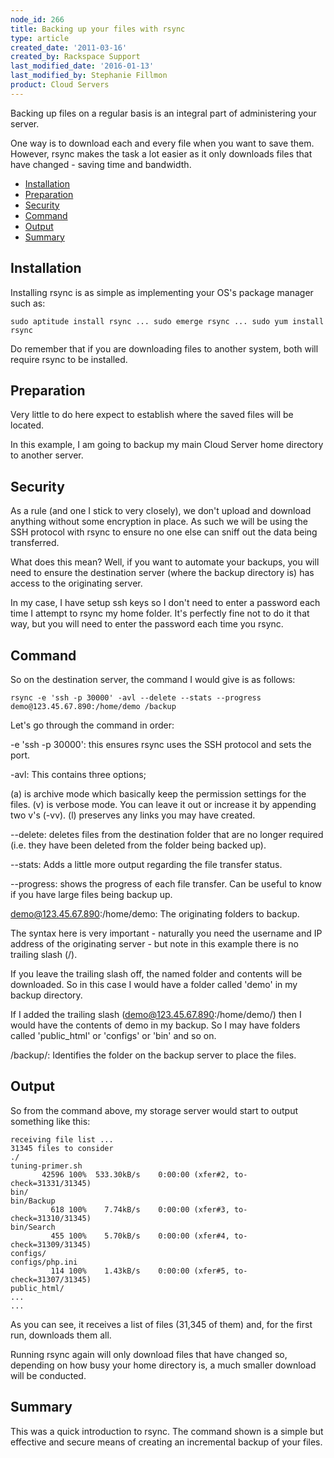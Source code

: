 ```yaml
---
node_id: 266
title: Backing up your files with rsync
type: article
created_date: '2011-03-16'
created_by: Rackspace Support
last_modified_date: '2016-01-13'
last_modified_by: Stephanie Fillmon
product: Cloud Servers
---
```


Backing up files on a regular basis is an integral part of administering
your server.

One way is to download each and every file when you want to save them.
However, rsync makes the task a lot easier as it only downloads files
that have changed - saving time and bandwidth.

-   [<span class="toctext">Installation</span>](#Installation)
-   [<span class="toctext">Preparation</span>](#Preparation)
-   [<span class="toctext">Security</span>](#Security)
-   [<span class="toctext">Command</span>](#Command)
-   [<span class="toctext">Output</span>](#Output)
-   [<span class="toctext">Summary</span>](#Summary)

<span>Installation</span>
-----------------------------

Installing rsync is as simple as implementing your OS's package manager
such as:

    sudo aptitude install rsync ... sudo emerge rsync ... sudo yum install rsync

Do remember that if you are downloading files to another system, both
will require rsync to be installed.

<span class="mw-headline">Preparation </span>
-------------------------------------------------

Very little to do here expect to establish where the saved files will be
located.

In this example, I am going to backup my main Cloud Server home
directory to another server.

<span class="mw-headline">Security </span>
----------------------------------------------

As a rule (and one I stick to very closely), we don't upload and
download anything without some encryption in place. As such we will be
using the SSH protocol with rsync to ensure no one else can sniff out
the data being transferred.

What does this mean? Well, if you want to automate your backups, you
will need to ensure the destination server (where the backup directory
is) has access to the originating server.

In my case, I have setup ssh keys so I don't need to enter a password
each time I attempt to rsync my home folder. It's perfectly fine not to
do it that way, but you will need to enter the password each time you
rsync.

<span class="mw-headline">Command </span>
---------------------------------------------

So on the destination server, the command I would give is as follows:

    rsync -e 'ssh -p 30000' -avl --delete --stats --progress demo@123.45.67.890:/home/demo /backup

Let's go through the command in order:

-e 'ssh -p 30000': this ensures rsync uses the SSH protocol and sets the
port.

-avl: This contains three options;

\(a) is archive mode which basically keep the permission settings for the
files. (v) is verbose mode. You can leave it out or increase it by
appending two v's (-vv). (l) preserves any links you may have created.

--delete: deletes files from the destination folder that are no longer
required (i.e. they have been deleted from the folder being backed up).

--stats: Adds a little more output regarding the file transfer status.

--progress: shows the progress of each file transfer. Can be useful to
know if you have large files being backup up.

demo@123.45.67.890:/home/demo: The originating folders to backup.

The syntax here is very important - naturally you need the username and
IP address of the originating server - but note in this example there is
no trailing slash (/).

If you leave the trailing slash off, the named folder and contents will
be downloaded. So in this case I would have a folder called 'demo' in my
backup directory.

If I added the trailing slash (demo@123.45.67.890:/home/demo/) then I
would have the contents of demo in my backup. So I may have folders
called 'public\_html' or 'configs' or 'bin' and so on.

/backup/: Identifies the folder on the backup server to place the files.

<span class="mw-headline">Output </span>
--------------------------------------------

So from the command above, my storage server would start to output
something like this:

    receiving file list ...
    31345 files to consider
    ./
    tuning-primer.sh
           42596 100%  533.30kB/s    0:00:00 (xfer#2, to-check=31331/31345)
    bin/
    bin/Backup
             618 100%    7.74kB/s    0:00:00 (xfer#3, to-check=31310/31345)
    bin/Search
             455 100%    5.70kB/s    0:00:00 (xfer#4, to-check=31309/31345)
    configs/
    configs/php.ini
             114 100%    1.43kB/s    0:00:00 (xfer#5, to-check=31307/31345)
    public_html/
    ...
    ...

As you can see, it receives a list of files (31,345 of them) and, for
the first run, downloads them all.

Running rsync again will only download files that have changed so,
depending on how busy your home directory is, a much smaller download
will be conducted.

<span class="mw-headline">Summary </span>
---------------------------------------------

This was a quick introduction to rsync. The command shown is a simple
but effective and secure means of creating an incremental backup of your
files.

